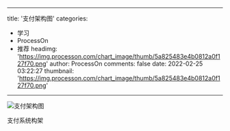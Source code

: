 
---
title: '支付架构图'
categories: 
 - 学习
 - ProcessOn
 - 推荐
headimg: 'https://img.processon.com/chart_image/thumb/5a825483e4b0812a0f127f70.png'
author: ProcessOn
comments: false
date: 2022-02-25 03:22:27
thumbnail: 'https://img.processon.com/chart_image/thumb/5a825483e4b0812a0f127f70.png'
---

<div>   
<img class="thumb" alt="支付架构图" src="https://img.processon.com/chart_image/thumb/5a825483e4b0812a0f127f70.png" referrerpolicy="no-referrer">
<p>支付系统构架</p>  
</div>
            